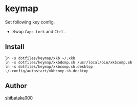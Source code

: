 # keymap

Set following key config.

- Swap `Caps Lock` and `Ctrl` .

## Install

```
ln -s dotfiles/keymap/xkb ~/.xkb
ln -s dotfiles/keymap/xkbdomp.sh /usr/local/bin/xkbcomp.sh
ln -s dotfiles/keymap/xkbcomp.sh.desktop ~/.config/autostart/xkbcomp.sh.desktop
```

## Author

[shibataka000](https://github.com/shibataka000)
